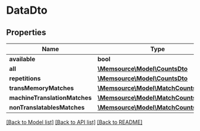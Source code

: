 # DataDto

## Properties
Name | Type | Description | Notes
------------ | ------------- | ------------- | -------------
**available** | **bool** |  | [optional] 
**all** | [**\Memsource\Model\CountsDto**](CountsDto.md) |  | [optional] 
**repetitions** | [**\Memsource\Model\CountsDto**](CountsDto.md) |  | [optional] 
**transMemoryMatches** | [**\Memsource\Model\MatchCounts101Dto**](MatchCounts101Dto.md) |  | [optional] 
**machineTranslationMatches** | [**\Memsource\Model\MatchCountsDto**](MatchCountsDto.md) |  | [optional] 
**nonTranslatablesMatches** | [**\Memsource\Model\MatchCountsNTDto**](MatchCountsNTDto.md) |  | [optional] 

[[Back to Model list]](../README.md#documentation-for-models) [[Back to API list]](../README.md#documentation-for-api-endpoints) [[Back to README]](../README.md)


